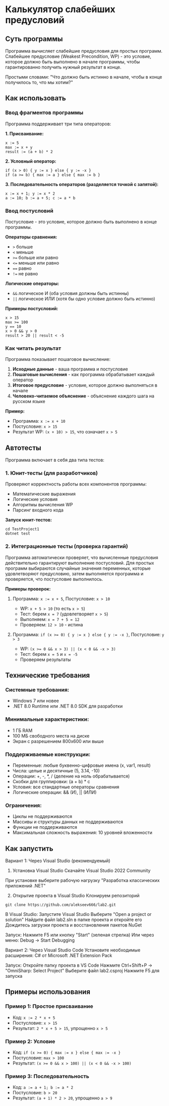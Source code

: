 # Калькулятор слабейших предусловий

## Суть программы

Программа вычисляет слабейшие предусловия для простых программ. Слабейшее предусловие (Weakest Precondition, WP) - это условие, которое должно быть выполнено в начале программы, чтобы гарантированно получить нужный результат в конце.

Простыми словами: "Что должно быть истинно в начале, чтобы в конце получилось то, что мы хотим?"

## Как использовать

### Ввод фрагментов программы

Программа поддерживает три типа операторов:

**1. Присваивание:**
```
x := 5
max := x + y
result := (a + b) * 2
```

**2. Условный оператор:**
```
if (x > 0) { y := x } else { y := -x }
if (a >= b) { max := a } else { max := b }
```

**3. Последовательность операторов (разделяется точкой с запятой):**
```
x := x + 1; y := x * 2
a := 10; b := a + 5; c := a * b
```

### Ввод постусловий

Постусловие - это условие, которое должно быть выполнено в конце программы.

**Операторы сравнения:**
- `>` больше
- `<` меньше  
- `>=` больше или равно
- `<=` меньше или равно
- `==` равно
- `!=` не равно

**Логические операторы:**
- `&&` логическое И (оба условия должны быть истинны)
- `||` логическое ИЛИ (хотя бы одно условие должно быть истинно)

**Примеры постусловий:**
```
x > 15
max >= 100
y == 10
x > 0 && y > 0
result > 20 || result < -5
```

### Как читать результат

Программа показывает пошаговое вычисление:

1. **Исходные данные** - ваша программа и постусловие
2. **Пошаговые вычисления** - как программа обрабатывает каждый оператор
3. **Итоговое предусловие** - условие, которое должно выполняться в начале
4. **Человеко-читаемое объяснение** - объяснение каждого шага на русском языке

**Пример:**
- Программа: `x := x + 10`
- Постусловие: `x > 15`
- Результат WP: `(x + 10) > 15`, что означает `x > 5`

## Автотесты

Программа включает в себя два типа тестов:

### 1. Юнит-тесты (для разработчиков)

Проверяют корректность работы всех компонентов программы:
- Математические выражения
- Логические условия  
- Алгоритмы вычисления WP
- Парсинг входного кода

**Запуск юнит-тестов:**
```
cd TestProject1
dotnet test
```

### 2. Интеграционные тесты (проверка гарантий)

Программа автоматически проверяет, что вычисленные предусловия действительно гарантируют выполнение постусловий. Для простых программ выбираются случайные значения переменных, которые удовлетворяют предусловию, затем выполняется программа и проверяется, что постусловие выполнилось.

**Примеры проверок:**
1. Программа: `x := x + 5`, Постусловие: `x > 10`
   - WP: `x + 5 > 10` (то есть `x > 5`)
   - Тест: берем `x = 7` (удовлетворяет `x > 5`)
   - Выполняем: `x = 7 + 5 = 12`
   - Проверяем: `12 > 10` - истина

2. Программа: `if (x >= 0) { y := x } else { y := -x }`, Постусловие: `y > 3`
   - WP: `(x >= 0 && x > 3) || (x < 0 && -x > 3)`
   - Тест: берем `x = 5` и `x = -5`
   - Проверяем результаты

## Технические требования

### Системные требования:
- Windows 7 или новее
- .NET 8.0 Runtime или .NET 8.0 SDK для разработки

### Минимальные характеристики:
- 1 ГБ RAM  
- 100 МБ свободного места на диске
- Экран с разрешением 800x600 или выше

### Поддерживаемые конструкции:
- Переменные: любые буквенно-цифровые имена (x, var1, result)
- Числа: целые и десятичные (5, 3.14, -10)
- Операции: +, -, *, / (деление на ноль обрабатывается)
- Скобки для группировки: (a + b) * c
- Условия: все стандартные операторы сравнения
- Логические операции: && (И), || (ИЛИ)

### Ограничения:
- Циклы не поддерживаются
- Массивы и структуры данных не поддерживаются
- Функции не поддерживаются
- Максимальная сложность выражения: 10 уровней вложенности

## Как запустить
Вариант 1: Через Visual Studio (рекомендуемый)
1. Установка Visual Studio
Скачайте Visual Studio 2022 Community

При установке выберите рабочую нагрузку "Разработка классических приложений .NET"

2. Открытие проекта в Visual Studio
Клонируем репозиторий
```
git clone https://github.com/alekseev666/lab2.git
```
В Visual Studio:
Запустите Visual Studio
Выберите "Open a project or solution"
Найдите файл lab2.sln в папке проекта и откройте его
Дождитесь загрузки проекта и восстановления пакетов NuGet

Запуск:
Нажмите F5 или кнопку "Start" (зеленая стрелка)
Или через меню: Debug → Start Debugging

Вариант 2: Через Visual Studio Code
Установите необходимые расширения:
C# от Microsoft
.NET Extension Pack

Запуск:
Откройте папку проекта в VS Code
Нажмите Ctrl+Shift+P → "OmniSharp: Select Project"
Выберите файл lab2.csproj
Нажмите F5 для запуска

## Примеры использования

### Пример 1: Простое присваивание
- Код: `x := 2 * x + 5`
- Постусловие: `x > 15`  
- Результат: `2 * x + 5 > 15`, упрощенно `x > 5`

### Пример 2: Условие
- Код: `if (x >= 0) { max := x } else { max := -x }`
- Постусловие: `max > 100`
- Результат: `(x >= 0 && x > 100) || (x < 0 && -x > 100)`

### Пример 3: Последовательность
- Код: `a := a + 1; b := a * 2`  
- Постусловие: `b > 20`
- Результат: `(a + 1) * 2 > 20`, упрощенно `a > 9`


